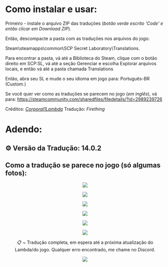 # Como instalar e usar:

Primeiro - instale o arquivo ZIP das traduções (*botão verde escrito 'Code' e então clicar em Download ZIP*).

Então, descompacte a pasta com as traduções nos arquivos do jogo:

Steam\steamapps\common\SCP Secret Laboratory\Translations.


Para encontrar a pasta, vá até a Biblioteca do Steam, clique com o botão direito em SCP:SL, vá até a seção Gerenciar e escolha Explorar arquivos locais, e então vá até a pasta chamada Translations

Então, abra seu SL e mude o seu idioma em jogo para: Português-BR (Custom.)


Se você quer ver como as traduções se parecem no jogo (*em inglês*), vá para: https://steamcommunity.com/sharedfiles/filedetails/?id=2989239726

Créditos: [*Corporal1Lambda*](https://github.com/Corporal1Lambda)
Tradução: *Firething*

# Adendo:
## ⚙️ Versão da Tradução: 14.0.2
## Como a tradução se parece no jogo (só algumas fotos):
<p align="center">
   <img src="https://media.discordapp.net/attachments/1293781332274581578/1344628912541667429/image.png?ex=67e684c2&is=67e53342&hm=9818b974cc2670752dc4d73de16478d2997435722996a1ef07d5a8dbd58e62f6&=&format=webp&quality=lossless&width=1523&height=813" />
</p>
<p align="center">
   <img src="https://media.discordapp.net/attachments/1293781332274581578/1344629308143964201/image.png?ex=67e68521&is=67e533a1&hm=90e89519770a2b145bb3d9dac70c78b6f1f71939bde130550118693382efbddb&=&format=webp&quality=lossless&width=1445&height=813" />
</p>
<p align="center">
   <img src="https://media.discordapp.net/attachments/1293781332274581578/1344629751825961002/image.png?ex=67e6858a&is=67e5340a&hm=539ea46958eb4c4424476327fc9d2ec195c52840ca4ac8fe93fdbd635898a5d2&=&format=webp&quality=lossless&width=1523&height=813" />
</p>
<p align="center">
   <img src="https://media.discordapp.net/attachments/1293781332274581578/1344630558130573334/image.png?ex=67e6864b&is=67e534cb&hm=4d4c6ac0a10b5184f1c8f0aeb5d8caf1cbbc5ea1036cf7605667a6104ac4c21e&=&format=webp&quality=lossless&width=1445&height=813" />
</p>
<p align="center">
   <img src="https://media.discordapp.net/attachments/1293781332274581578/1344631752588525638/image.png?ex=67e68767&is=67e535e7&hm=3afa1aad494c63003b7c0930dcf978944d915aa66e601388bae6e3a976033887&=&format=webp&quality=lossless&width=1445&height=813" />
</p>
<p align="center">
   <img src="https://cdn.discordapp.com/attachments/1293781332274581578/1344632725885292544/image.png?ex=67e6884f&is=67e536cf&hm=569770788726c159f00ada34521bf04aab602a53c821560c398f3e4bf5c2a871&" />
</p>

<p align="center"> 
📋 ~ Tradução completa, em espera até a próxima atualização do Lambda/do jogo. Qualquer erro encontrado, me chame no Discord.
</p>

<p align="center">
   <img src="https://media.discordapp.net/attachments/1192651847996018818/1343356161503526934/grillby_sit.gif?ex=67e680ab&is=67e52f2b&hm=6a3c7e8322e0bfcb511b7fd8bb1602efaa55fc3bdc6e49ed5839bc78db050437&=&width=446&height=506" />
</p>
